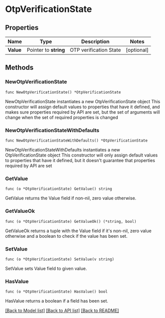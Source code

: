 # OtpVerificationState

## Properties

Name | Type | Description | Notes
------------ | ------------- | ------------- | -------------
**Value** | Pointer to **string** | OTP verification State | [optional] 

## Methods

### NewOtpVerificationState

`func NewOtpVerificationState() *OtpVerificationState`

NewOtpVerificationState instantiates a new OtpVerificationState object
This constructor will assign default values to properties that have it defined,
and makes sure properties required by API are set, but the set of arguments
will change when the set of required properties is changed

### NewOtpVerificationStateWithDefaults

`func NewOtpVerificationStateWithDefaults() *OtpVerificationState`

NewOtpVerificationStateWithDefaults instantiates a new OtpVerificationState object
This constructor will only assign default values to properties that have it defined,
but it doesn't guarantee that properties required by API are set

### GetValue

`func (o *OtpVerificationState) GetValue() string`

GetValue returns the Value field if non-nil, zero value otherwise.

### GetValueOk

`func (o *OtpVerificationState) GetValueOk() (*string, bool)`

GetValueOk returns a tuple with the Value field if it's non-nil, zero value otherwise
and a boolean to check if the value has been set.

### SetValue

`func (o *OtpVerificationState) SetValue(v string)`

SetValue sets Value field to given value.

### HasValue

`func (o *OtpVerificationState) HasValue() bool`

HasValue returns a boolean if a field has been set.


[[Back to Model list]](../README.md#documentation-for-models) [[Back to API list]](../README.md#documentation-for-api-endpoints) [[Back to README]](../README.md)


